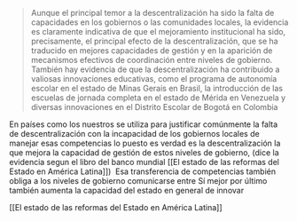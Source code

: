 >Aunque el principal temor a la descentralización ha sido la falta de capacidades en los gobiernos o las comunidades locales, la evidencia es claramente indicativa de que el mejoramiento institucional ha sido, precisamente, el principal efecto de la descentralización, que se ha traducido en mejores capacidades de gestión y en la aparición de mecanismos efectivos de coordinación entre niveles de gobierno. También hay evidencia de que la descentralización ha contribuido a valiosas innovaciones educativas, como el programa de autonomía escolar en el estado de Minas Gerais en Brasil, la introducción de las escuelas de jornada completa en el estado de Mérida en Venezuela y diversas innovaciones en el Distrito Escolar de Bogotá en Colombia

En países como los nuestros se utiliza para justificar comúnmente la falta de descentralización con la incapacidad de los gobiernos locales de manejar esas competencias lo puesto es verdad es la descentralización la que mejora la capacidad de gestión de estos niveles de gobierno, (dice la evidencia segun el libro del banco mundial [[El estado de las reformas del Estado en América Latina]])  Esa transferencia de competencias también obliga a los niveles de gobierno comunicarse entre Sí mejor por último también aumenta la capacidad del estado en general de innovar

[[El estado de las reformas del Estado en América Latina]]



